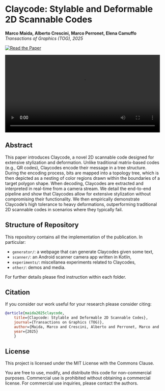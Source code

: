 # Claycode: Stylable and Deformable 2D Scannable Codes

**Marco Maida, Alberto Crescini, Marco Perronet, Elena Camuffo** 
*Transactions of Graphics (TOG), 2025*

[![Read the Paper](https://img.shields.io/badge/Read%20the%20Paper-ArXiv-blue?style=for-the-badge)](https://arxiv.org/abs/2505.08666)  

<!-- Claycodes are an aesthetically pleasing alternative to QR codes. 
Claycodes can encode arbitrary information inside an image which can be decoded at a later time. -->

<!-- [![Watch the Video](https://img.shields.io/badge/Watch%20the%20Video-Click%20Here-red?style=for-the-badge)](/Users/elenacamuffo/Documents/repositories/claycode/other/media/Claycode.mp4) -->

<video controls width="100%">
    <source src="/Users/elenacamuffo/Documents/repositories/claycode/other/media/Claycode.mp4" type="video/mp4">
    Your browser does not support the video tag.
</video>

## Abstract

This paper introduces Claycode, a novel 2D scannable code designed for extensive stylization and deformation. Unlike traditional matrix-based codes (e.g., QR codes), Claycodes encode their message in a tree structure. During the encoding process, bits are mapped into a topology tree, which is then depicted as a nesting of color regions drawn within the boundaries of a target polygon shape. When decoding, Claycodes are extracted and interpreted in real-time from a camera stream. We detail the end-to-end pipeline and show that Claycodes allow for extensive stylization without compromising their functionality. We then empirically demonstrate Claycode’s high tolerance to heavy deformations, outperforming traditional 2D scannable codes in scenarios where they typically fail.

## Structure of Repository

This repository contains all the implementation of the publication. In particular:

- `generator/`: a webpage that can generate Claycodes given some text,
- `scanner/`: an Android scanner camera app written in Kotlin,
- `experiments/`: miscellanea experiments related to Claycodes,
- `other/`: demos and media.

For further details please find instruction within each folder.

## Citation

If you consider our work useful for your research please consider citing:

```bibtex
@article{maida2025claycode, 
    title={Claycode: Stylable and Deformable 2D Scannable Codes}, 
    journal={Transactions on Graphics (TOG)}, 
    author={Maida, Marco and Crescini, Alberto and Perronet, Marco and Camuffo, Elena}, 
    year={2025}
    }
```
## License

This project is licensed under the MIT License with the Commons Clause.

You are free to use, modify, and distribute this code for non-commercial purposes. Commercial use is prohibited without obtaining a commercial license. For commercial use inquiries, please contact the authors.
